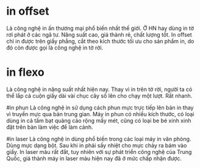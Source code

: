 # in offset
Là công nghệ in ấn thương mại phổ biến nhất thế giới. Ở HN hay dùng in tờ rơi phát ở các ngã tư. Năng suất cao, giá thành rẻ, chất lượng tốt. In offset chỉ in được trên giấy phẳng, cắt theo kích thước tối ưu cho sản phẩm in, do đó còn được gọi là công nghệ in tờ rời.

# in flexo
Là công nghệ in năng suất nhất hiện nay. Thay vì in trên tờ rời, người ta có thể lắp cả cuộn giấy dài vài chục cây số lên cho chạy một lượt. Rất nhanh.

#in phun
Là công nghệ in sử dụng cách phun mực trực tiếp lên bản in thay vì truyền mực qua bản trung gian. Máy in phun có nhiều kích thước, có loại dùng in cả tấm bạt quảng cáo rộng mấy mét, cũng có loại be bé xinh xinh đặt trên bàn làm việc để làm cảnh.

#in laser
Là công nghệ in dùng phổ biến trong các loại máy in văn phòng. Dùng mực dạng bột. Sau khi in phải sấy nhiệt cho mực chảy ra bám vào giấy. In laser màu rất đắt, tuy nhiên với sự phát triển công nghệ của Trung Quốc, giá thành máy in laser màu hiện nay đã ở mức chấp nhận được.
